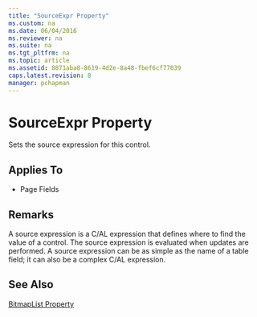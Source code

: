```yaml
---
title: "SourceExpr Property"
ms.custom: na
ms.date: 06/04/2016
ms.reviewer: na
ms.suite: na
ms.tgt_pltfrm: na
ms.topic: article
ms.assetid: 8871aba8-8619-4d2e-8a48-fbef6cf77039
caps.latest.revision: 8
manager: pchapman
---
```

# SourceExpr Property
Sets the source expression for this control.  
  
## Applies To  
  
-   Page Fields  
  
## Remarks  
 A source expression is a C\/AL expression that defines where to find the value of a control. The source expression is evaluated when updates are performed. A source expression can be as simple as the name of a table field; it can also be a complex C\/AL expression.  
  
## See Also  
 [BitmapList Property](BitmapList-Property.md)